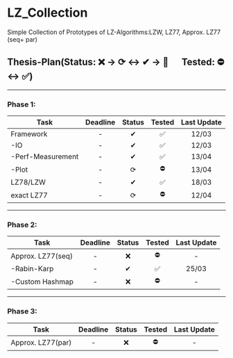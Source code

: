 # LZ_Collection

Simple Collection of Prototypes of LZ-Algorithms:LZW, LZ77, Approx. LZ77 (seq+ par)

## Thesis-Plan(Status: ❌ &rarr; ⟳ &harr; ✔ &rarr; 🌟 &nbsp;&nbsp;&nbsp;&nbsp; Tested: ⛔ &harr; ✅)
---
### Phase 1:
|Task               |Deadline   |Status  |Tested     |Last Update|
|-------------------|:---------:|:------:|:---------:|:---------:|
|Framework          |-          |✔       |✅        |12/03      |
| -IO               |-          |✔       |✅        |12/03      |
| -Perf-Measurement |-          |✔       |✅        |13/04      |
| -Plot             |-          |⟳       |⛔        |13/04      |
|LZ78/LZW           |-          |✔       |✅        |18/03      |
|exact LZ77         |-          |⟳       |⛔        |12/04      |

---
### Phase 2:
|Task               |Deadline   |Status  |Tested     |Last Update|
|-------------------|:---------:|:------:|:---------:|:---------:|
|Approx. LZ77(seq)  |-          |❌     |⛔         |-          |
| -Rabin-Karp       |-          |✔      |✅         |25/03      |
| -Custom Hashmap   |-          |❌     |⛔         |-          |

---
### Phase 3:
|Task               |Deadline   |Status  |Tested     |Last Update|
|-------------------|:---------:|:------:|:---------:|:---------:|
|Approx. LZ77(par)  |-          |❌     |⛔         |-          |


